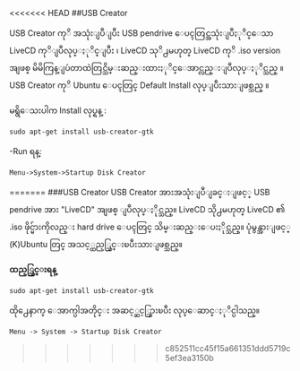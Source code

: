 <<<<<<< HEAD
##USB Creator


USB Creator ကုိ အသုံးျပဳျပီး USB pendrive ေပၚတြင္အသုံးျပဳႏုိင္ေသာ LiveCD ကုိျပဳလုပ္ႏုိင္ျပီး ၊ LiveCD သုိ႕မဟုတ္ LiveCD ကုိ .iso version အျဖစ္ မိမိကြန္ျပဴတာထဲတြင္သိမ္းဆည္းထားႏုိင္ေအာင္လည္းျပဳလုပ္ႏုိင္သည္ ။ USB Creator ကုိ  Ubuntu ေပၚတြင္ Default Install လုပ္ျပီးသားျဖစ္သည္ ။

မရွိေသးပါက Install လုပ္ရန္ :

	sudo apt-get install usb-creator-gtk


-Run ရန္:

	Menu->System->Startup Disk Creator
=======
###USB Creator
USB Creator အားအသုံးျပဳျခင္းျဖင့္ USB pendrive အား "LiveCD" အျဖစ္ ျပဳလုပ္ႏိုင္သည္။ LiveCD သို႕မဟုတ္ LiveCD ၏ .iso ဖိုင္မ်ားကိုလည္း hard drive ေပၚတြင္ သိမ္းဆည္းေပးႏိုင္သည္။ ပုံမွန္အားျဖင့္ (K)Ubuntu တြင္ အသင့္ထည့္သြင္းၿပီးသားျဖစ္သည္။ 

**ထည့္သြင္းရန္**

	sudo apt-get install usb-creator-gtk

ထို႕ေနာက္ ေအာက္ပါအတိုင္း အဆင့္ဆင့္သြားၿပီး လုပ္ေဆာင္ႏုိင္ပါသည္။

	Menu -> System -> Startup Disk Creator 
>>>>>>> c852511cc45f15a661351ddd5719c5ef3ea3150b
